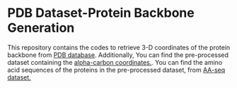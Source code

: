 # PDB Dataset-Protein Backbone Generation
 This repository contains the codes to retrieve 3-D coordinates of the protein backbone from [PDB database][1]. Additionally, You can find the pre-processed dataset containing the [alpha-carbon coordinates.][2]. You can find the amino acid sequences of the proteins in the pre-processed dataset, from [AA-seq dataset.][3]


[1]: https://files.wwpdb.org/pub/pdb/data/biounit/PDB/divided/

[2]: https://uottawa-my.sharepoint.com/personal/fsole078_uottawa_ca/_layouts/15/guestaccess.aspx?docid=074356a5d40844683a4c31fea17cfa56a&authkey=AZdy7nF7VP0wl_IGgEkcxc8&e=iOswpm

[3]: https://uottawa-my.sharepoint.com/personal/fsole078_uottawa_ca/_layouts/15/guestaccess.aspx?docid=01ec61ceb2a6e46d4b41b5d559ec149cf&authkey=ARhr0fRl4YWsP9pijSjELc4&e=pVSebn
